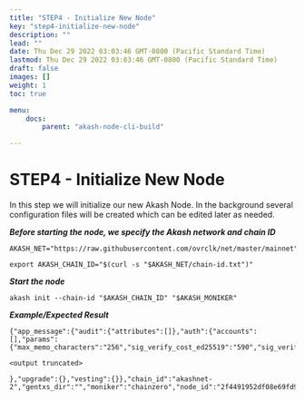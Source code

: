 ```yaml
---
title: "STEP4 - Initialize New Node"
key: "step4-initialize-new-node"
description: ""
lead: ""
date: Thu Dec 29 2022 03:03:46 GMT-0800 (Pacific Standard Time)
lastmod: Thu Dec 29 2022 03:03:46 GMT-0800 (Pacific Standard Time)
draft: false
images: []
weight: 1
toc: true

menu:
    docs:
        parent: "akash-node-cli-build"

---
```

STEP4 - Initialize New Node
===========================

In this step we will initialize our new Akash Node. In the background several configuration files will be created which can be edited later as needed.

_**Before starting the node, we specify the Akash network and chain ID**_

    AKASH_NET="https://raw.githubusercontent.com/ovrclk/net/master/mainnet"
    
    export AKASH_CHAIN_ID="$(curl -s "$AKASH_NET/chain-id.txt")"
    

_**Start the node**_

    akash init --chain-id "$AKASH_CHAIN_ID" "$AKASH_MONIKER"
    

_**Example/Expected Result**_

    {"app_message":{"audit":{"attributes":[]},"auth":{"accounts":[],"params":{"max_memo_characters":"256","sig_verify_cost_ed25519":"590","sig_verify_cost
    
    <output truncated>
    
    },"upgrade":{},"vesting":{}},"chain_id":"akashnet-2","gentxs_dir":"","moniker":"chainzero","node_id":"2f4491952df08e69fd988c6f5d6ed21e25318fbc"}